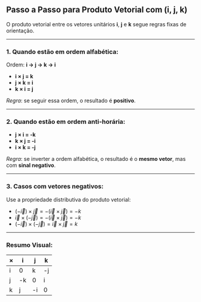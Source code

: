## Passo a Passo para Produto Vetorial com (i, j, k)

O produto vetorial entre os vetores unitários **i**, **j** e **k** segue regras fixas de orientação.

---
### 1. Quando estão em **ordem alfabética**:  
Ordem: **i → j → k → i**  
- **i × j = k**  
- **j × k = i**  
- **k × i = j**  

*Regra*: se seguir essa ordem, o resultado é **positivo**.

---

### 2. Quando estão em **ordem anti-horária**:  
- **j × i = -k**  
- **k × j = -i**  
- **i × k = -j**  

*Regra*: se inverter a ordem alfabética, o resultado é o **mesmo vetor**, mas com **sinal negativo**.

---
### 3. Casos com vetores negativos:  
Use a propriedade distributiva do produto vetorial:  
- $(- \vec{i}) × \vec{j} = -(\vec{i} × \vec{j}) =-k$
- $\vec{i} × (-\vec{j}) = -(\vec{i} × \vec{j}) =-k$
- $(- \vec{i}) × (-\vec{j}) = \vec{i} × \vec{j}=k$  
---
### Resumo Visual:
| ×   | i   | j   | k   |
| --- | --- | --- | --- |
| i   | 0   | k   | -j  |
| j   | -k  | 0   | i   |
| k   | j   | -i  | 0   |
